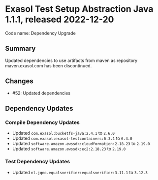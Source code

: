 # Exasol Test Setup Abstraction Java 1.1.1, released 2022-12-20

Code name: Dependency Upgrade

## Summary

Updated dependencies to use artifacts from maven as repository maven.exasol.com has been discontinued.

## Changes

* #52: Updated dependencies

## Dependency Updates

### Compile Dependency Updates

* Updated `com.exasol:bucketfs-java:2.4.1` to `2.6.0`
* Updated `com.exasol:exasol-testcontainers:6.3.1` to `6.4.0`
* Updated `software.amazon.awssdk:cloudformation:2.18.23` to `2.19.0`
* Updated `software.amazon.awssdk:ec2:2.18.23` to `2.19.0`

### Test Dependency Updates

* Updated `nl.jqno.equalsverifier:equalsverifier:3.11.1` to `3.12.3`
